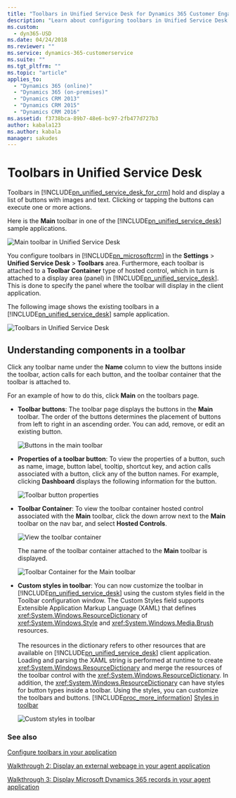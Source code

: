 ```yaml
---
title: "Toolbars in Unified Service Desk for Dynamics 365 Customer Engagement| MicrosoftDocs"
description: "Learn about configuring toolbars in Unified Service Desk."
ms.custom:
  - dyn365-USD
ms.date: 04/24/2018
ms.reviewer: ""
ms.service: dynamics-365-customerservice
ms.suite: ""
ms.tgt_pltfrm: ""
ms.topic: "article"
applies_to: 
  - "Dynamics 365 (online)"
  - "Dynamics 365 (on-premises)"
  - "Dynamics CRM 2013"
  - "Dynamics CRM 2015"
  - "Dynamics CRM 2016"
ms.assetid: f3738bca-89b7-48e6-bc97-2fb477d727b3
author: kabala123
ms.author: kabala
manager: sakudes
---
```

# Toolbars in Unified Service Desk
Toolbars in [!INCLUDE[pn_unified_service_desk_for_crm](../includes/pn-unified-service-desk-for-crm.md)] hold and display a list of buttons with images and text. Clicking or tapping the buttons can execute one or more actions.  
  
 Here is the **Main** toolbar in one of the [!INCLUDE[pn_unified_service_desk](../includes/pn-unified-service-desk.md)] sample applications.  
  
  ![Main toolbar in Unified Service Desk](../unified-service-desk/media/usd-toolbar-example.png "Main toolbar in Unified Service Desk")  
  
 You configure toolbars in [!INCLUDE[pn_microsoftcrm](../includes/pn-microsoftcrm.md)] in the **Settings** > **Unified Service Desk** > **Toolbars** area. Furthermore, each toolbar is attached to a **Toolbar Container** type of hosted control, which in turn is attached to a display area (panel) in [!INCLUDE[pn_unified_service_desk](../includes/pn-unified-service-desk.md)]. This is done to specify the panel where the toolbar will display in the client application.  
  
 The following image shows the existing toolbars in a [!INCLUDE[pn_unified_service_desk](../includes/pn-unified-service-desk.md)] sample application.  
  
  ![Toolbars in Unified Service Desk](../unified-service-desk/media/usd-toolbars.png "Toolbars in Unified Service Desk")  
  
## Understanding components in a toolbar  
 Click any toolbar name under the **Name** column to view the buttons inside the toolbar, action calls for each button, and the toolbar container that the toolbar is attached to.  
  
 For an example of how to do this, click **Main** on the toolbars page.  
  
- **Toolbar buttons**: The toolbar page displays the buttons in the **Main** toolbar. The order of the buttons determines the placement of buttons from left to right in an ascending order. You can add, remove, or edit an existing button. 
  
  ![Buttons in the main toolbar](../unified-service-desk/media/usd-main-toolbar-buttons.png "Buttons in the main toolbar")  
  
- **Properties of a toolbar button**: To view the properties of a button, such as name, image, button label, tooltip, shortcut key, and action calls associated with a button, click any of the button names. For example, clicking **Dashboard** displays the following information for the button.  
  
  ![Toolbar button properties](../unified-service-desk/media/usd-toolbar-button-properties.png "Toolbar button properties")  
  
- **Toolbar Container**: To view the toolbar container hosted control associated with the **Main** toolbar, click the down arrow next to the **Main** toolbar on the nav bar, and select **Hosted Controls**.  
  
  ![View the toolbar container](../unified-service-desk/media/usd-main-toolbar.png "View the toolbar container")  
  
     The name of the toolbar container attached to the **Main** toolbar is displayed.  
  
   ![Toolbar Container for the Main toolbar](../unified-service-desk/media/usd-main-toolbar-hosted-control.png "Toolbar Container for the Main toolbar")

- **Custom styles in toolbar**: You can now customize the toolbar in [!INCLUDE[pn_unified_service_desk](../includes/pn-unified-service-desk.md)] using the custom styles field in the Toolbar configuration window.  The Custom Styles field supports Extensible Application Markup Language (XAML) that defines <xref:System.Windows.ResourceDictionary> of <xref:System.Windows.Style> and <xref:System.Windows.Media.Brush> resources.<br><br>The resources in the dictionary refers to other resources that are available on [!INCLUDE[pn_unified_service_desk](../includes/pn-unified-service-desk.md)] client application. Loading and parsing the XAML string is performed at runtime to create <xref:System.Windows.ResourceDictionary> and merge the resources of the toolbar control with the <xref:System.Windows.ResourceDictionary>. In addition, the <xref:System.Windows.ResourceDictionary> can have styles for button types inside a toolbar. Using the styles, you can customize the toolbars and buttons. [!INCLUDE[proc_more_information](../includes/proc-more-information.md)] [Styles in toolbar](configure-toolbars-application.md#styles-in-toolbar)


  ![Custom styles in toolbar](media/custom-styles-toolbar.PNG "Custom styles in toolbar")


### See also  
 [Configure toolbars in your application](../unified-service-desk/configure-toolbars-application.md)

 [Walkthrough 2: Display an external webpage in your agent application](../unified-service-desk/walkthrough-2-display-an-external-webpage-in-your-agent-application.md)   

 [Walkthrough 3: Display Microsoft Dynamics 365 records in your agent application](../unified-service-desk/walkthrough-3-display-microsoft-dynamics-365-records-in-your-agent-application.md)
